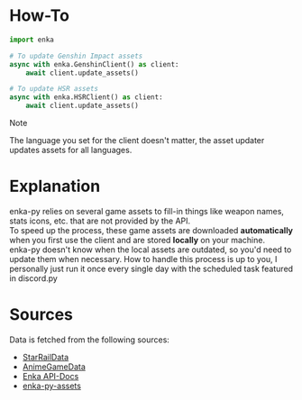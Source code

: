 # How-To
```py
import enka

# To update Genshin Impact assets
async with enka.GenshinClient() as client:
    await client.update_assets()

# To update HSR assets
async with enka.HSRClient() as client:
    await client.update_assets()
```
> [!NOTE]  
> The language you set for the client doesn't matter, the asset updater updates assets for all languages.

# Explanation
enka-py relies on several game assets to fill-in things like weapon names, stats icons, etc. that are not provided by the API.  
To speed up the process, these game assets are downloaded **automatically** when you first use the client and are stored **locally** on your machine.  
enka-py doesn't know when the local assets are outdated, so you'd need to update them when necessary. How to handle this process is up to you, I personally just run it once every single day with the scheduled task featured in discord.py  

# Sources
Data is fetched from the following sources:
- [StarRailData](https://github.com/Dimbreath/StarRailData)
- [AnimeGameData](https://gitlab.com/Dimbreath/AnimeGameData)
- [Enka API-Docs](https://github.com/EnkaNetwork/API-docs/tree/master)
- [enka-py-assets](https://github.com/seriaati/enka-py-assets/tree/main)